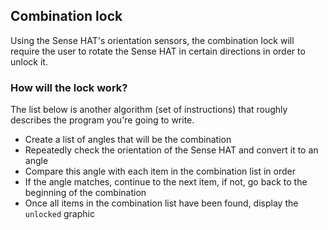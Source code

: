 ## Combination lock

Using the Sense HAT's orientation sensors, the combination lock will require the user to rotate the Sense HAT in certain directions in order to unlock it.

### How will the lock work?

The list below is another algorithm (set of instructions) that roughly describes the program you're going to write.

  - Create a list of angles that will be the combination
  - Repeatedly check the orientation of the Sense HAT and convert it to an angle
  - Compare this angle with each item in the combination list in order
  - If the angle matches, continue to the next item, if not, go back to the beginning of the combination
  - Once all items in the combination list have been found, display the `unlocked` graphic
